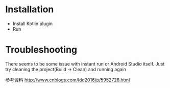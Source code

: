 # Installation
+ Install Kotlin plugin
+ Run

# Troubleshooting
There seems to be some issue with instant run or Android Studio itself. Just try cleaning the project(Build -> Clean) and running again



参考资料 http://www.cnblogs.com/ldq2016/p/5952726.html
